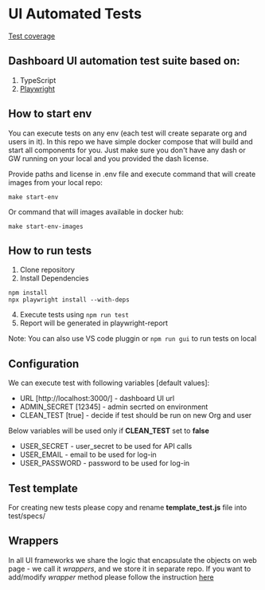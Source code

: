 # UI Automated Tests

[Test coverage](coverage.md)

## Dashboard UI automation test suite based on:

1. TypeScript
2. [Playwright](https://playwright.dev/)

## How to start env
You can execute tests on any env (each test will create separate org and users in it).
In this repo we have simple docker compose that will build and start all components for you. Just make sure you don't have any dash or GW running on your local and you provided the dash license.

Provide paths and license in .env file and execute command that will create images from your local repo:
```
make start-env
```
Or command that will images available in docker hub:
```
make start-env-images
```
## How to run tests
1. Clone repository
2. Install Dependencies
```
npm install
npx playwright install --with-deps
```
4. Execute tests using ```npm run test``` 
5. Report will be generated in playwright-report

Note: You can also use VS code pluggin or ```npm run gui``` to run tests on local

## Configuration
We can execute test with following variables [default values]:
- URL [http://localhost:3000/] - dashboard UI url
- ADMIN_SECRET [12345] - admin secrted on environment
- CLEAN_TEST [true] - decide if test should be run on new Org and user

Below variables will be used only if __CLEAN_TEST__ set to **false**
- USER_SECRET - user_secret to be used for API calls
- USER_EMAIL - email to be used for log-in
- USER_PASSWORD - password to be used for log-in

## Test template
For creating new tests please copy and rename **template_test.js** file into test/specs/

## Wrappers
In all UI frameworks we share the logic that encapsulate the objects on web page - we call it _wrappers_, and we store it in separate repo.
If you want to add/modify _wrapper_ method please follow the instruction [here](https://github.com/TykTechnologies/tyk-test-automation-wrappers#how-to-update-wrappers)